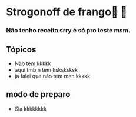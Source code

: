 # Strogonoff de frango:chicken: :chicken:

### Não tenho receita srry é só pro teste msm.



## Tópicos

- Não tem kkkkk
- aqui tmb n tem ksksksksk
- ja falei que não tem men kkkkk



## modo de preparo

- Sla kkkkkkkk

  







